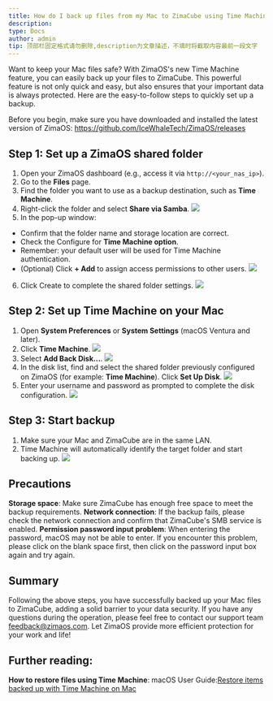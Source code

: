```yaml
---
title: How do I back up files from my Mac to ZimaCube using Time Machine?
description: 
type: Docs
author: admin
tip: 顶部栏固定格式请勿删除,description为文章描述，不填时将截取内容最前一段文字
---
```

Want to keep your Mac files safe? With ZimaOS's new Time Machine feature, you can easily back up your files to ZimaCube. This powerful feature is not only quick and easy, but also ensures that your important data is always protected. Here are the easy-to-follow steps to quickly set up a backup.

Before you begin, make sure you have downloaded and installed the latest version of ZimaOS: https://github.com/IceWhaleTech/ZimaOS/releases

## Step 1: Set up a ZimaOS shared folder
1. Open your ZimaOS dashboard (e.g., access it via `http://<your_nas_ip>`).
2. Go to the **Files** page.
3. Find the folder you want to use as a backup destination, such as **Time Machine**.
4. Right-click the folder and select **Share via Samba**.
![](https://manage.icewhale.io/api/static/docs/1738916403063_image.png)
5. In the pop-up window:
- Confirm that the folder name and storage location are correct.
- Check the Configure for **Time Machine option**.
- Remember: your default user will be used for Time Machine authentication.
- (Optional) Click **+ Add** to assign access permissions to other users.
![](https://manage.icewhale.io/api/static/docs/1738916455895_image.png)
6. Click Create to complete the shared folder settings.
  ![](https://manage.icewhale.io/api/static/docs/1738916492447_image.png)
## Step 2: Set up Time Machine on your Mac
1. Open **System Preferences** or **System Settings** (macOS Ventura and later).
2. Click **Time Machine**.
![](https://manage.icewhale.io/api/static/docs/1738916795038_image.png)
3. Select **Add Back Disk...**.
![](https://manage.icewhale.io/api/static/docs/1738916825362_image.png)
4. In the disk list, find and select the shared folder previously configured on ZimaOS (for example: **Time Machine**). Click **Set Up Disk**.
![](https://manage.icewhale.io/api/static/docs/1738917029430_image.png)
5. Enter your username and password as prompted to complete the disk configuration.
![](https://manage.icewhale.io/api/static/docs/1738917049915_image.png)
## Step 3: Start backup
1. Make sure your Mac and ZimaCube are in the same LAN.
2. Time Machine will automatically identify the target folder and start backing up.
![](https://manage.icewhale.io/api/static/docs/1738917181052_image.png)
## Precautions
**Storage space**: Make sure ZimaCube has enough free space to meet the backup requirements.
**Network connection**: If the backup fails, please check the network connection and confirm that ZimaCube's SMB service is enabled.
**Permission password input problem**: When entering the password, macOS may not be able to enter. If you encounter this problem, please click on the blank space first, then click on the password input box again and try again.

## Summary
Following the above steps, you have successfully backed up your Mac files to ZimaCube, adding a solid barrier to your data security. If you have any questions during the operation, please feel free to contact our support team <feedback@zimaos.com>. Let ZimaOS provide more efficient protection for your work and life!

## Further reading:
**How to restore files using Time Machine**: macOS User Guide:[Restore items backed up with Time Machine on Mac](https://support.apple.com/zh-cn/guide/mac-help/mh11422/11.0/mac/11.0)